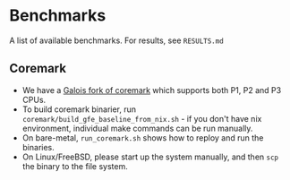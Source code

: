 # Benchmarks
A list of available benchmarks. For results, see `RESULTS.md`

## Coremark
* We have a [Galois fork of coremark](https://gitlab-ext.galois.com/ssith/coremark) which supports both P1, P2 and P3 CPUs.
* To build coremark binarier, run `coremark/build_gfe_baseline_from_nix.sh` - if you don't have nix environment, individual make commands can be run manually.
* On bare-metal, `run_coremark.sh` shows how to reploy and run the binaries.
* On Linux/FreeBSD, please start up the system manually, and then `scp` the binary to the file system.
